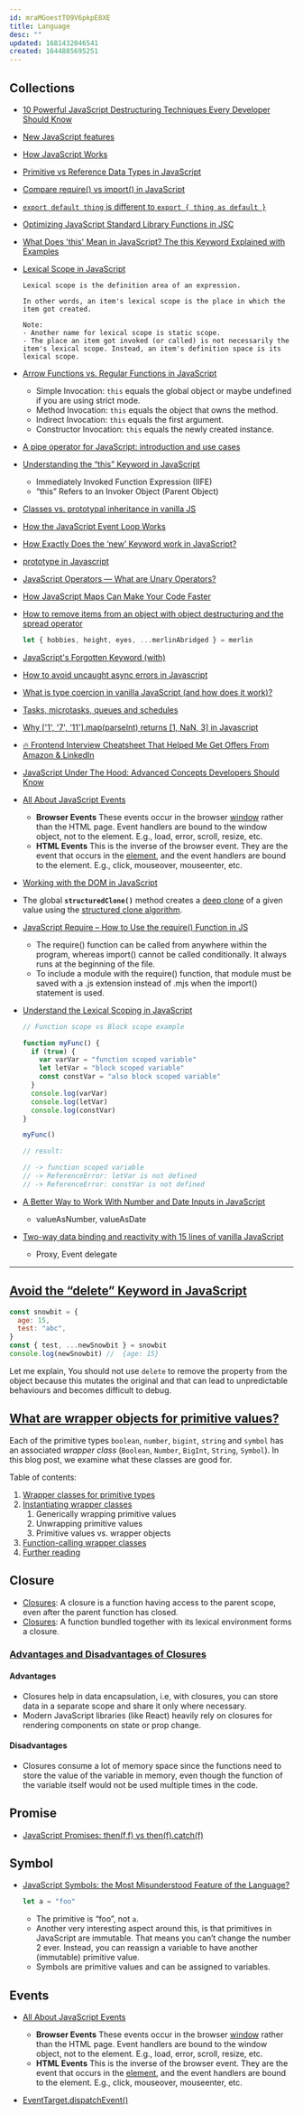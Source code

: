 ```yaml
---
id: mraMGoestTO9V6pkpE8XE
title: Language
desc: ""
updated: 1681432046541
created: 1644885695251
---
```


## Collections

- [10 Powerful JavaScript Destructuring Techniques Every Developer Should Know](https://javascript.plainenglish.io/10-powerful-javascript-destructuring-techniques-every-developer-should-know-15ae06818bb6)
- [New JavaScript features](https://exploringjs.com/impatient-js/ch_new-javascript-features.html)
- [How JavaScript Works](https://blog.devgenius.io/how-javascript-works-behind-the-scenes-88c546173f32)
- [Primitive vs Reference Data Types in JavaScript](https://www.freecodecamp.org/news/primitive-vs-reference-data-types-in-javascript/)
- [Compare require() vs import() in JavaScript](https://javascript.plainenglish.io/require-vs-import-in-js-82a7a47671f)
- [`export default thing` is different to `export { thing as default }`](https://jakearchibald.com/2021/export-default-thing-vs-thing-as-default/)
- [Optimizing JavaScript Standard Library Functions in JSC](https://webkit.org/blog/11934/optimizing-javascript-standard-library-functions-in-jsc/)
- [What Does 'this' Mean in JavaScript? The this Keyword Explained with Examples](https://www.freecodecamp.org/news/what-is-this-in-javascript/)
- [Lexical Scope in JavaScript](https://www.freecodecamp.org/news/javascript-lexical-scope-tutorial/)

  ```text
  Lexical scope is the definition area of an expression.

  In other words, an item's lexical scope is the place in which the item got created.

  Note:
  - Another name for lexical scope is static scope.
  - The place an item got invoked (or called) is not necessarily the item's lexical scope. Instead, an item's definition space is its lexical scope.
  ```

- [Arrow Functions vs. Regular Functions in JavaScript](https://blog.bitsrc.io/arrow-functions-vs-regular-functions-in-javascript-458ccd863bc1)
  - Simple Invocation: `this` equals the global object or maybe undefined if you are using strict mode.
  - Method Invocation: `this` equals the object that owns the method.
  - Indirect Invocation: `this` equals the first argument.
  - Constructor Invocation: `this` equals the newly created instance.
- [A pipe operator for JavaScript: introduction and use cases](https://2ality.com/2022/01/pipe-operator.html)
- [Understanding the “this” Keyword in JavaScript](https://betterprogramming.pub/understanding-the-this-keyword-in-javascript-cb76d4c7c5e8)
  - Immediately Invoked Function Expression (IIFE)
  - “this” Refers to an Invoker Object (Parent Object)
- [Classes vs. prototypal inheritance in vanilla JS](https://gomakethings.com/classes-vs.-prototypal-inheritance-in-vanilla-js/)
- [How the JavaScript Event Loop Works](https://javascript.plainenglish.io/what-is-the-javascript-event-loop-84d21ef276ee)
- [How Exactly Does the ‘new’ Keyword work in JavaScript?](https://javascript.plainenglish.io/how-exactly-new-keyword-works-in-javascript-af3abf238f8a)
- [prototype in Javascript](https://javascript.plainenglish.io/deep-understanding-of-prototypes-in-javascript-367a81f98847)
- [JavaScript Operators — What are Unary Operators?](https://javascript.plainenglish.io/javascript-operators-unary-operators-e9d33c94db5c)
- [How JavaScript Maps Can Make Your Code Faster](https://medium.com/@bretcameron/how-javascript-maps-can-make-your-code-faster-90f56bf61d9d)
- [How to remove items from an object with object destructuring and the spread operator](https://gomakethings.com/how-to-remove-items-from-an-object-with-object-destructuring-and-the-spread-operator/)
  ```javascript
  let { hobbies, height, eyes, ...merlinAbridged } = merlin
  ```
- [JavaScript's Forgotten Keyword (with)](https://dev.to/mistval/javascript-s-forgotten-keyword-with-48id)
- [How to avoid uncaught async errors in Javascript](https://advancedweb.hu/how-to-avoid-uncaught-async-errors-in-javascript/)
- [What is type coercion in vanilla JavaScript (and how does it work)?](https://gomakethings.com/what-is-type-coercion-in-vanilla-javascript-and-how-does-it-work/)
- [Tasks, microtasks, queues and schedules](https://jakearchibald.com/2015/tasks-microtasks-queues-and-schedules/)
- [Why ['1', '7', '11'].map(parseInt) returns [1, NaN, 3] in Javascript](https://medium.com/dailyjs/parseint-mystery-7c4368ef7b21)
- [🔥 Frontend Interview Cheatsheet That Helped Me Get Offers From Amazon & LinkedIn](https://itnext.io/frontend-interview-cheatsheet-that-helped-me-to-get-offer-on-amazon-and-linkedin-cba9584e33c7)
- [JavaScript Under The Hood: Advanced Concepts Developers Should Know](https://blog.bitsrc.io/javascript-under-the-hood-advanced-concepts-developers-should-know-a89ddbb11228)
- [All About JavaScript Events](https://blog.openreplay.com/all-about-javascript-events/)
  - **Browser Events** These events occur in the browser [window](https://developer.mozilla.org/en-US/docs/Web/API/Window) rather than the HTML page. Event handlers are bound to the window object, not to the element. E.g., load, error, scroll, resize, etc.
  - **HTML Events** This is the inverse of the browser event. They are the event that occurs in the [element](https://developer.mozilla.org/en-US/docs/Web/API/Element), and the event handlers are bound to the element. E.g., click, mouseover, mouseenter, etc.
- [Working with the DOM in JavaScript](https://blog.openreplay.com/working-with-the-dom-in-javascript/)
- The global **`structuredClone()`** method creates a [deep clone](https://developer.mozilla.org/en-US/docs/Glossary/Deep_copy) of a given value using the [structured clone algorithm](https://developer.mozilla.org/en-US/docs/Web/API/Web_Workers_API/Structured_clone_algorithm).
- [JavaScript Require – How to Use the require() Function in JS](https://www.freecodecamp.org/news/how-to-use-the-javascript-require-function/)
  - The require() function can be called from anywhere within the program, whereas import() cannot be called conditionally. It always runs at the beginning of the file.
  - To include a module with the require() function, that module must be saved with a .js extension instead of .mjs when the import() statement is used.
- [Understand the Lexical Scoping in JavaScript](https://javascript.plainenglish.io/understand-the-lexical-scoping-in-javascript-6b85ca94b565)

  ```js
  // Function scope vs Block scope example

  function myFunc() {
    if (true) {
      var varVar = "function scoped variable"
      let letVar = "block scoped variable"
      const constVar = "also block scoped variable"
    }
    console.log(varVar)
    console.log(letVar)
    console.log(constVar)
  }

  myFunc()

  // result:

  // -> function scoped variable
  // -> ReferenceError: letVar is not defined
  // -> ReferenceError: constVar is not defined
  ```

- [A Better Way to Work With Number and Date Inputs in JavaScript](https://www.builder.io/blog/numbers-and-dates)
  - valueAsNumber, valueAsDate
- [Two-way data binding and reactivity with 15 lines of vanilla JavaScript](https://gomakethings.com/two-way-data-binding-and-reactivity-with-15-lines-of-vanilla-javascript/)
  - Proxy, Event delegate

---

## [Avoid the “delete” Keyword in JavaScript](https://javascript.plainenglish.io/avoid-the-delete-keyword-in-javascript-87ff2a47f26c)

```javascript
const snowbit = {
  age: 15,
  test: "abc",
}
const { test, ...newSnowbit } = snowbit
console.log(newSnowbit) //  {age: 15}
```

Let me explain, You should not use `delete` to remove the property from the object because this mutates the original and that can lead to unpredictable behaviours and becomes difficult to debug.

## [What are wrapper objects for primitive values?](https://2ality.com/2022/02/wrapper-objects.html)

Each of the primitive types `boolean`, `number`, `bigint`, `string` and `symbol` has an associated _wrapper class_ (`Boolean`, `Number`, `BigInt`, `String`, `Symbol`). In this blog post, we examine what these classes are good for.

Table of contents:

1. [Wrapper classes for primitive types](https://2ality.com/2022/02/wrapper-objects.html#wrapper-classes-for-primitive-types)
2. [Instantiating wrapper classes](https://2ality.com/2022/02/wrapper-objects.html#instantiating-wrapper-classes)
   1. Generically wrapping primitive values
   2. Unwrapping primitive values
   3. Primitive values vs. wrapper objects
3. [Function-calling wrapper classes](https://2ality.com/2022/02/wrapper-objects.html#function-calling-wrapper-classes)
4. [Further reading](https://2ality.com/2022/02/wrapper-objects.html#further-reading)

## Closure

- [Closures](https://www.w3schools.com/js/js_function_closures.asp): A closure is a function having access to the parent scope, even after the parent function has closed.
- [Closures](https://developer.mozilla.org/en-US/docs/Web/JavaScript/Closures): A function bundled together with its lexical environment forms a closure.

### [Advantages and Disadvantages of Closures](https://javascript.plainenglish.io/closures-in-javascript-js-interview-series-c93af277bfac)

#### Advantages

- Closures help in data encapsulation, i.e, with closures, you can store data in a separate scope and share it only where necessary.
- Modern JavaScript libraries (like React) heavily rely on closures for rendering components on state or prop change.

#### Disadvantages

- Closures consume a lot of memory space since the functions need to store the value of the variable in memory, even though the function of the variable itself would not be used multiple times in the code.

## Promise

- [JavaScript Promises: then(f,f) vs then(f).catch(f)](https://dmitripavlutin.com/javascript-promises-then-vs-then-catch/)

## Symbol

- [JavaScript Symbols: the Most Misunderstood Feature of the Language?](https://blog.bitsrc.io/javascript-symbols-the-most-misunderstood-feature-of-the-language-282b6e2a220e)

  ```javascript
  let a = "foo"
  ```

  - The primitive is “foo”, not `a`.
  - Another very interesting aspect around this, is that primitives in JavaScript are immutable. That means you can’t change the number 2 ever. Instead, you can reassign a variable to have another (immutable) primitive value.
  - Symbols are primitive values and can be assigned to variables.

## Events

- [All About JavaScript Events](https://blog.openreplay.com/all-about-javascript-events/)

  - **Browser Events** These events occur in the browser [window](https://developer.mozilla.org/en-US/docs/Web/API/Window) rather than the HTML page. Event handlers are bound to the window object, not to the element. E.g., load, error, scroll, resize, etc.
  - **HTML Events** This is the inverse of the browser event. They are the event that occurs in the [element](https://developer.mozilla.org/en-US/docs/Web/API/Element), and the event handlers are bound to the element. E.g., click, mouseover, mouseenter, etc.

- [EventTarget.dispatchEvent()](https://developer.mozilla.org/ko/docs/Web/API/EventTarget/dispatchEvent)

